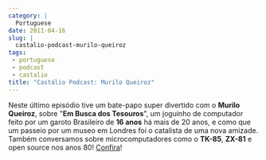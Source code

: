 ```yaml
---
category: |
  Portuguese
date: 2011-04-16
slug: |
  castalio-podcast-murilo-queiroz
tags:
 - portuguese
 - podcast
 - castalio
title: "Castálio Podcast: Murilo Queiroz"
---
```


Neste último episódio tive um bate-papo super divertido com o **Murilo
Queiroz**, sobre "**Em Busca dos Tesouros**", um joguinho de computador
feito por um garoto Brasileiro de **16 anos** há mais de 20 anos, e como
que um passeio por um museo em Londres foi o catalista de uma nova
amizade. Também conversamos sobre microcomputadores como o **TK-85**,
**ZX-81** e open source nos anos 80!
[Confira](http://www.castalio.info/murilo-queiroz-em-busca-dos-tesouros/)!
